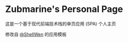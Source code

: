 # Zubmarine's Personal Page

这是一个基于现代前端技术栈的单页应用 (SPA) 个人主页

修改自 [@ShellWen](https://github.com/ShellWen) 的应用模板